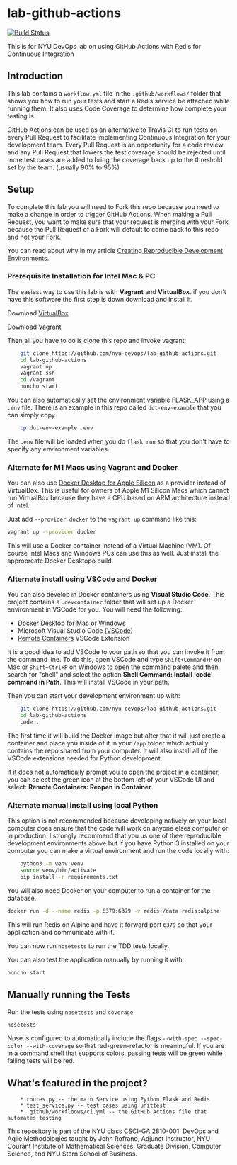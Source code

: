 # lab-github-actions

[![Build Status](https://github.com/calboy404/lab-github-actions/actions/workflows/workflow.yml/badge.svg)](https://github.com/calboy404/lab-github-actions/actions)

This is for NYU DevOps lab on using GitHub Actions with Redis for Continuous Integration

## Introduction

This lab contains a `workflow.yml` file in the `.github/workflows/` folder that shows you how to run your tests and start a Redis service be attached while running them. It also uses Code Coverage to determine how complete your testing is.

GitHub Actions can be used as an alternative to Travis CI to run tests on every Pull Request to facilitate implementing Continuous Integration for your development team. Every Pull Request is an opportunity for a code review and any Pull Request that lowers the test coverage should be rejected until more test cases are added to bring the coverage back up to the threshold set by the team. (usually 90% to 95%)

## Setup

To complete this lab you will need to Fork this repo because you need to make a change in order to trigger GitHub Actions. When making a Pull Request, you want to make sure that your request is merging with your Fork because the Pull Request of a Fork will default to come back to this repo and not your Fork.

You can read about why in my article [Creating Reproducible Development Environments](https://medium.com/nerd-for-tech/creating-reproducible-development-environments-fac8d6471f35).

### Prerequisite Installation for Intel Mac & PC

The easiest way to use this lab is with **Vagrant** and **VirtualBox**. if you don't have this software the first step is down download and install it.

Download [VirtualBox](https://www.virtualbox.org/)

Download [Vagrant](https://www.vagrantup.com/)

Then all you have to do is clone this repo and invoke vagrant:

```bash
    git clone https://github.com/nyu-devops/lab-github-actions.git
    cd lab-github-actions
    vagrant up
    vagrant ssh
    cd /vagrant
    honcho start
```

You can also automatically set the environment variable FLASK_APP using a `.env` file.
There is an example in this repo called `dot-env-example` that you can simply copy.

```sh
    cp dot-env-example .env
```

The `.env` file will be loaded when you do `flask run` so that you don't have to specify
any environment variables.

### Alternate for M1 Macs using Vagrant and Docker

You can also use [Docker Desktop for Apple Silicon](https://docs.docker.com/docker-for-mac/apple-silicon/) as a provider instead of VirtualBox. This is useful for owners of Apple M1 Silicon Macs which cannot run VirtualBox because they have a CPU based on ARM architecture instead of Intel.

Just add `--provider docker` to the `vagrant up` command like this:

```sh
vagrant up --provider docker
```

This will use a Docker container instead of a Virtual Machine (VM). Of course Intel Macs and Windows PCs can use this as well. Just install the appropreate Docker Desktopo build.

### Alternate install using VSCode and Docker

You can also develop in Docker containers using **Visual Studio Code**. This project contains a `.devcontainer` folder that will set up a Docker environment in VSCode for you. You will need the following:

- Docker Desktop for [Mac](https://docs.docker.com/docker-for-mac/install/) or [Windows](https://docs.docker.com/docker-for-windows/install/)
- Microsoft Visual Studio Code ([VSCode](https://code.visualstudio.com/download))
- [Remote Containers](https://marketplace.visualstudio.com/items?itemName=ms-vscode-remote.remote-containers) VSCode Extension

It is a good idea to add VSCode to your path so that you can invoke it from the command line. To do this, open VSCode and type `Shift+Command+P` on Mac or `Shift+Ctrl+P` on Windows to open the command palete and then search for "shell" and select the option **Shell Command: Install 'code' command in Path**. This will install VSCode in your path.

Then you can start your development environment up with:

```bash
    git clone https://github.com/nyu-devops/lab-github-actions.git
    cd lab-github-actions
    code .
```

The first time it will build the Docker image but after that it will just create a container and place you inside of it in your `/app` folder which actually contains the repo shared from your computer. It will also install all of the VSCode extensions needed for Python development.

If it does not automatically prompt you to open the project in a container, you can select the green icon at the bottom left of your VSCode UI and select: **Remote Containers: Reopen in Container**.

### Alternate manual install using local Python

This option is not recommended because developing natively on your local computer does ensure that the code will work on anyone elses computer or in production.  I strongly recommend that you us one of thee reproducible development environments above but if you have Python 3 installed on your computer you can make a virtual environment and run the code locally with:

```bash
    python3 -m venv venv
    source venv/bin/activate
    pip install -r requirements.txt
```

You will also need Docker on your computer to run a container for the database.

```bash
docker run -d --name redis -p 6379:6379 -v redis:/data redis:alpine
```

This will run Redis on Alpine and have it forward port `6379` so that your application and communicate with it.

You can now run `nosetests` to run the TDD tests locally.

You can also test the application manually by running it with:

```bash
honcho start
```

## Manually running the Tests

Run the tests using `nosetests` and `coverage`

```bash
nosetests
```

Nose is configured to automatically include the flags `--with-spec --spec-color --with-coverage` so that red-green-refactor is meaningful. If you are in a command shell that supports colors, passing tests will be green while failing tests will be red.

## What's featured in the project?

```text
    * routes.py -- the main Service using Python Flask and Redis
    * test_service.py -- test cases using unittest
    * .github/workfloows/ci.yml -- the GitHub Actions file that automates testing
````

This repository is part of the NYU class CSCI-GA.2810-001: DevOps and Agile Methodologies taught by John Rofrano, Adjunct Instructor, NYU Courant Institute of Mathematical Sciences, Graduate Division, Computer Science, and NYU Stern School of Business.
